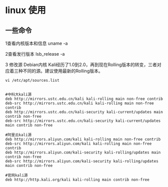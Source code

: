 # linux 使用

## 一些命令
1查看内核版本和信息
uname -a  

2查看发行版本
lsb_release -a 

3 修改源 Debian内核
Kali经历了1.0到2.0，再到现在Rolling版本的转变，三者对应着三种不同的源。建议使用最新的Rolling版本。

```
vi /etc/apt/sources.list 

```

```

#中科大kali源
deb http://mirrors.ustc.edu.cn/kali kali-rolling main non-free contrib
deb-src http://mirrors.ustc.edu.cn/kali kali-rolling main non-free contrib
deb http://mirrors.ustc.edu.cn/kali-security kali-current/updates main contrib non-free
deb-src http://mirrors.ustc.edu.cn/kali-security kali-current/updates main contrib non-free

#阿里云kali源
deb http://mirrors.aliyun.com/kali kali-rolling main non-free contrib
deb-src http://mirrors.aliyun.com/kali kali-rolling main non-free contrib
deb http://mirrors.aliyun.com/kali-security kali-rolling/updates main contrib non-free
deb-src http://mirrors.aliyun.com/kali-security kali-rolling/updates main contrib non-free

#官网kali源
deb http://http.kali.org/kali kali-rolling main contrib non-free
```



